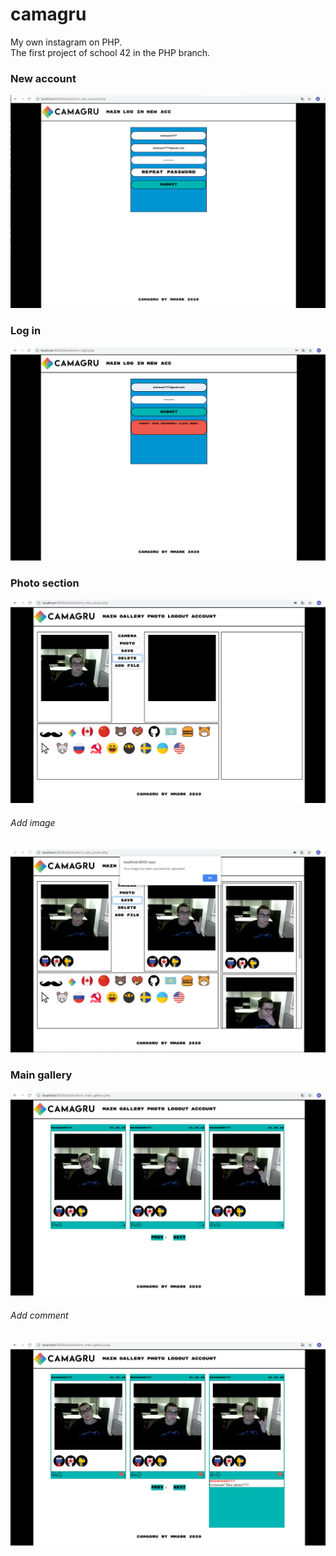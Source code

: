 # camagru<br>
My own instagram on PHP.<br>
The first project of school 42 in the PHP branch.
### New account <br>
![alt text](https://github.com/Julfy11100100/camagru/blob/master/screenshots/Screen%20Shot%202020-03-01%20at%2000.34.00.png)<br>
### Log in <br>
![alt text](https://github.com/Julfy11100100/camagru/blob/master/screenshots/Screen%20Shot%202020-03-01%20at%2000.38.46.png)<br>
### Photo section <br>
![alt text](https://github.com/Julfy11100100/camagru/blob/master/screenshots/Screen%20Shot%202020-03-01%20at%2000.56.12.png)<br>
###### Add image
![alt text](https://github.com/Julfy11100100/camagru/blob/master/screenshots/Screen%20Shot%202020-03-01%20at%2000.57.45.png)<br>
### Main gallery
![alt text](https://github.com/Julfy11100100/camagru/blob/master/screenshots/Screen%20Shot%202020-03-01%20at%2000.58.19.png)<br>
###### Add comment
![alt text](https://github.com/Julfy11100100/camagru/blob/master/screenshots/Screen%20Shot%202020-03-01%20at%2000.59.09.png)<br>
